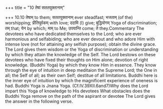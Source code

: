 +++
title = "10 तेषां सततयुक्तानाम्"

+++
10.10 तेषाम् to them; सततयुक्तानाम् ever steadfast; भजताम् (of the)
worshipping; प्रीतिपूर्वकम् with love; ददामि (I) give; बुद्धियोगम् Yoga
of discrimination; तम् that; येन by which; माम् to Me; उपयान्ति come; ते
they.Commentary The devotees who have dedicated themselves to the Lord;
who are ever harmonious and selfabiding; who are ever devout and who
adore Him with intense love (not for attaining any selfish purpose);
obtain the divine grace. The Lord gives them wisdom or the Yoga of
discrimination or understanding by which they attain the knowledge of
the Self. The Lord bestows on these devotees who have fixed their
thoughts on Him alone; devotion of right knowledge. (Buddhi Yoga) by
which they know Him in essence. They know through the eye of intuition
in deep meditaion the Supreme Lord; the One in all; the Self of all; as
their own Self; destitue of all limitations. Buddhi here is the inner
eye of intuition by which the magnificent experience of oneness is had.
Buddhi Yoga is Jnana Yoga. (Cf.IV.39XII.6and7)Why does the Lord impart
this Yoga of knowledge to His devotees What obstacles does the Buddhi
Yoga remove on the path of the aspirant or devotee The Lord gives the
answer in the following verse.
